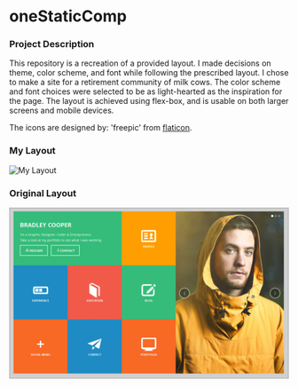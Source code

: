 # oneStaticComp


### Project Description

This repository is a recreation of a provided layout. I made decisions on theme, color scheme, and font while following the prescribed layout. I chose to make a site for a retirement community of milk cows. The color scheme and font choices were selected to be as light-hearted as the inspiration for the page. The layout is achieved using flex-box, and is usable on both larger screens and mobile devices.

The icons are designed by:
'freepic' from [flaticon](https://www.flaticon.com/).



### My Layout
![My Layout](https://i.imgur.com/n8uc9Eu.png "My Layout")

### Original Layout
![Original Layout](/images/static-comp-challenge-1.jpg?raw=true "Original Layout")
